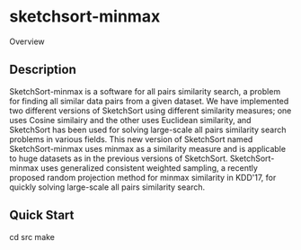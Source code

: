 # sketchsort-minmax

Overview

## Description
SketchSort-minmax is a software for all pairs similarity search, a problem for 
finding all similar data pairs from a given dataset. 
We have implemented two different versions of SketchSort using different similarity measures; 
one uses Cosine similairy and the other uses Euclidean similarity, and 
SketchSort has been used for solving large-scale all pairs similarity search problems in various fields. 
This new version of SketchSort named SketchSort-minmax uses minmax as a similarity measure and is applicable to 
huge datasets as in the previous versions of SketchSort. 
SketchSort-minmax uses generalized consistent weighted sampling, a recently proposed random projection method for minmax similarity in KDD'17, 
for quickly solving large-scale all pairs similarity search. 

## Quick Start
cd src
make


